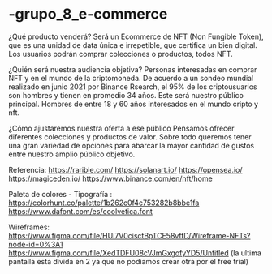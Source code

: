 # -grupo_8_e-commerce

¿Qué producto venderá? 
Será un Ecommerce de NFT (Non Fungible Token), que es una unidad de data única e irrepetible, que certifica un bien digital. Los usuarios podrán comprar colecciones o productos, todos NFT. 

¿Quién será nuestra audiencia objetiva? 
Personas interesadas en comprar NFT y en el mundo de la criptomoneda. De acuerdo a un sondeo mundial realizado en junio 2021 por Binance Rsearch, el 95% de los criptousuarios son hombres y tienen en promedio 34 años. 
Este será nuestro público principal. Hombres de entre 18 y 60 años interesados en el mundo cripto y nft. 


¿Cómo ajustaremos nuestra oferta a ese público 
Pensamos ofrecer diferentes colecciones y productos de valor. Sobre todo queremos tener una gran variedad de opciones para abarcar la mayor cantidad de gustos entre nuestro amplio público objetivo. 



Referencia:
https://rarible.com/
https://solanart.io/
https://opensea.io/
https://magiceden.io/
https://www.binance.com/en/nft/home

Paleta de colores - Tipografía : 
https://colorhunt.co/palette/1b262c0f4c753282b8bbe1fa
https://www.dafont.com/es/coolvetica.font

Wireframes: 
https://www.figma.com/file/HUi7V0cisctBpTCE58vftD/Wireframe-NFTs?node-id=0%3A1
https://www.figma.com/file/XedTDFU08cVJmGxgofyYD5/Untitled (la ultima pantalla esta divida en 2 ya que no podiamos crear otra por el free trial)
